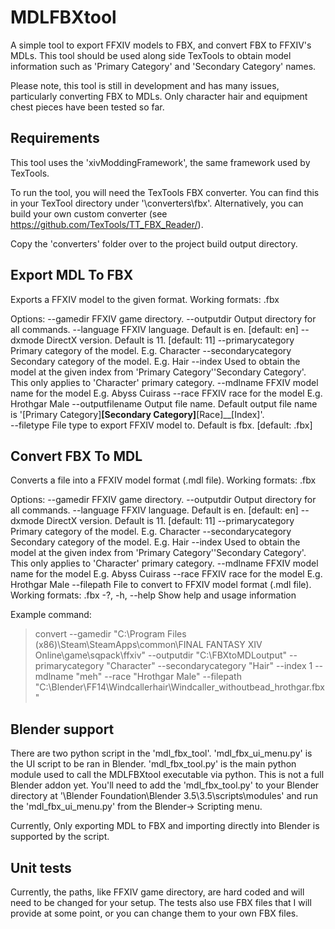 # MDLFBXtool
A simple tool to export FFXIV models to FBX, and convert FBX to FFXIV's MDLs. This tool should be used along side TexTools to obtain model information such as 'Primary Category' and 'Secondary Category' names. 

Please note, this tool is still in development and has many issues, particularly converting FBX to MDLs. Only character hair and equipment chest pieces have been tested so far.

## Requirements
This tool uses the 'xivModdingFramework', the same framework used by TexTools.

To run the tool, you will need the TexTools FBX converter. You can find this in your TexTool directory under '\converters\fbx'. Alternatively, you can build your own custom converter (see https://github.com/TexTools/TT_FBX_Reader/).

Copy the 'converters' folder over to the project build output directory.

## Export MDL To FBX
Exports a FFXIV model to the given format. Working formats: .fbx

Options:
  --gamedir <gamedir>                      FFXIV game directory.
  --outputdir <outputdir>                  Output directory for all commands.
  --language <language>                    FFXIV language. Default is en. [default: en]
  --dxmode <dxmode>                        DirectX version. Default is 11. [default: 11]
  --primarycategory <primarycategory>      Primary category of the model. E.g. Character
  --secondarycategory <secondarycategory>  Secondary category of the model. E.g. Hair
  --index <index>                          Used to obtain the model at the given index from 'Primary Category''Secondary Category'. This only applies to 'Character' primary category.
  --mdlname <mdlname>                      FFXIV model name for the model E.g. Abyss Cuirass
  --race <race>                            FFXIV race for the model E.g. Hrothgar Male
  --outputfilename <outputfilename>        Output file name. Default output file name is '[Primary Category]__[Secondary Category]__[Race]__[Index]'.   
  --filetype <filetype>                    File type to export FFXIV model to. Default is fbx. [default: .fbx]

## Convert FBX To MDL
Converts a file into a FFXIV model format (.mdl file). Working formats: .fbx

Options:
  --gamedir <gamedir>                      FFXIV game directory.
  --outputdir <outputdir>                  Output directory for all commands.
  --language <language>                    FFXIV language. Default is en. [default: en]
  --dxmode <dxmode>                        DirectX version. Default is 11. [default: 11]
  --primarycategory <primarycategory>      Primary category of the model. E.g. Character
  --secondarycategory <secondarycategory>  Secondary category of the model. E.g. Hair
  --index <index>                          Used to obtain the model at the given index from 'Primary Category''Secondary Category'. This only applies to 'Character' primary category.
  --mdlname <mdlname>                      FFXIV model name for the model E.g. Abyss Cuirass
  --race <race>                            FFXIV race for the model E.g. Hrothgar Male
  --filepath <filepath>                    File to convert to FFXIV model format (.mdl file). Working formats: .fbx
  -?, -h, --help                           Show help and usage information

Example command:
> convert --gamedir "C:\\Program Files (x86)\\Steam\\SteamApps\\common\\FINAL FANTASY XIV Online\\game\\sqpack\\ffxiv" --outputdir "C:\\FBXtoMDLoutput" --primarycategory "Character" --secondarycategory "Hair" --index 1 --mdlname "meh" --race "Hrothgar Male" --filepath "C:\\Blender\\FF14\\Windcallerhair\\Windcaller_withoutbead_hrothgar.fbx"


## Blender support
There are two python script in the 'mdl_fbx_tool'. 'mdl_fbx_ui_menu.py' is the UI script to be ran in Blender. 'mdl_fbx_tool.py' is the main python module used to call the MDLFBXtool executable via python. This is not a full Blender addon yet. You'll need to add the 'mdl_fbx_tool.py' to your Blender directory at '\Blender Foundation\Blender 3.5\3.5\scripts\modules' and run the 'mdl_fbx_ui_menu.py' from the Blender-> Scripting menu.

Currently, Only exporting MDL to FBX and importing directly into Blender is supported by the script.

## Unit tests
Currently, the paths, like FFXIV game directory, are hard coded and will need to be changed for your setup. The tests also use FBX files that I will provide at some point, or you can change them to your own FBX files.



